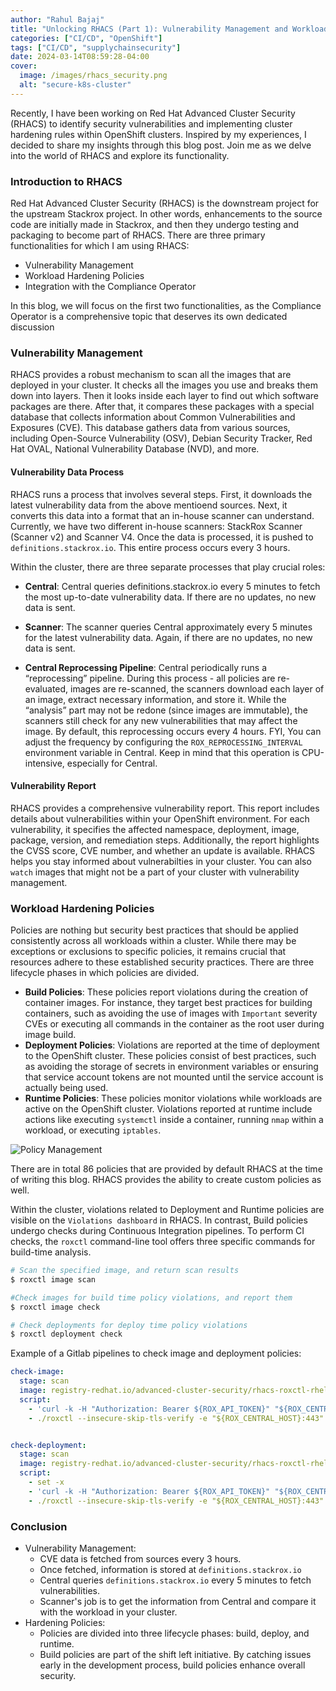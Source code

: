 ```yaml
---
author: "Rahul Bajaj"
title: "Unlocking RHACS (Part 1): Vulnerability Management and Workload Hardening Policies"
categories: ["CI/CD", "OpenShift"]
tags: ["CI/CD", "supplychainsecurity"]
date: 2024-03-14T08:59:28-04:00
cover:
  image: /images/rhacs_security.png
  alt: "secure-k8s-cluster"
---
```


Recently, I have been working on Red Hat Advanced Cluster Security (RHACS) to identify security vulnerabilities and implementing cluster hardening rules within OpenShift clusters. Inspired by my experiences, I decided to share my insights through this blog post. Join me as we delve into the world of RHACS and explore its functionality.

### Introduction to RHACS

Red Hat Advanced Cluster Security (RHACS) is the downstream project for the upstream Stackrox project. In other words, enhancements to the source code are initially made in Stackrox, and then they undergo testing and packaging to become part of RHACS. There are three primary functionalities for which I am using RHACS:

  - Vulnerability Management
  - Workload Hardening Policies
  - Integration with the Compliance Operator

In this blog, we will focus on the first two functionalities, as the Compliance Operator is a comprehensive topic that deserves its own dedicated discussion

### Vulnerability Management

RHACS provides a robust mechanism to scan all the images that are deployed in your cluster.  It checks all the images you use and breaks them down into layers. Then it looks inside each layer to find out which software packages are there. After that, it compares these packages with a special database that collects information about Common Vulnerabilities and Exposures (CVE). This database gathers data from various sources, including Open-Source Vulnerability (OSV), Debian Security Tracker, Red Hat OVAL, National Vulnerability Database (NVD), and more.

#### Vulnerability Data Process

RHACS runs a process that involves several steps. First, it downloads the latest vulnerability data from the above mentioend sources. Next, it converts this data into a format that an in-house scanner can understand. Currently, we have two different in-house scanners: StackRox Scanner (Scanner v2) and Scanner V4. Once the data is processed, it is pushed to `definitions.stackrox.io`. This entire process occurs every 3 hours.

Within the cluster, there are three separate processes that play crucial roles:

- **Central**: Central queries definitions.stackrox.io every 5 minutes to fetch the most up-to-date vulnerability data. If there are no updates, no new data is sent.

- **Scanner**: The scanner queries Central approximately every 5 minutes for the latest vulnerability data. Again, if there are no updates, no new data is sent.

- **Central Reprocessing Pipeline**: Central periodically runs a “reprocessing” pipeline. During this process - all policies are re-evaluated, images are re-scanned, the scanners download each layer of an image, extract necessary information, and store it. While the “analysis” part may not be redone (since images are immutable), the scanners still check for any new vulnerabilities that may affect the image. By default, this reprocessing occurs every 4 hours. FYI, You can adjust the frequency by configuring the `ROX_REPROCESSING_INTERVAL` environment variable in Central. Keep in mind that this operation is CPU-intensive, especially for Central.

#### Vulnerability Report

RHACS provides a comprehensive vulnerability report. This report includes details about vulnerabilities within your OpenShift environment. For each vulnerability, it specifies the affected namespace, deployment, image, package, version, and remediation steps. Additionally, the report highlights the CVSS score, CVE number, and whether an update is available. RHACS helps you stay informed about vulnerabilties in your cluster. You can also `watch` images that might not be a part of your cluster with vulnerability management.

### Workload Hardening Policies

Policies are nothing but security best practices that should be applied consistently across all workloads within a cluster. While there may be exceptions or exclusions to specific policies, it remains crucial that resources adhere to these established security practices. There are three lifecycle phases in which policies are divided.

- **Build Policies**: These policies report violations during the creation of container images. For instance, they target best practices for building containers, such as avoiding the use of images with `Important` severity CVEs or executing all commands in the container as the root user during image build.
- **Deployment Policies**: Violations are reported at the time of deployment to the OpenShift cluster. These policies consist of best practices, such as avoiding the storage of secrets in environment variables or ensuring that service account tokens are not mounted until the service account is actually being used.
- **Runtime Policies**: These policies monitor violations while workloads are active on the OpenShift cluster. Violations reported at runtime include actions like executing `systemctl` inside a container, running `nmap` within a workload, or executing `iptables`.

![Policy Management](/images/rhacs-policies.png "Policy Management in RHACS")

There are in total 86 policies that are provided by default RHACS at the time of writing this blog. RHACS provides the ability to create custom policies as well.

Within the cluster, violations related to Deployment and Runtime policies are visible on the `Violations dashboard` in RHACS. In contrast, Build policies undergo checks during Continuous Integration pipelines. To perform CI checks, the `roxctl` command-line tool offers three specific commands for build-time analysis.


```bash
# Scan the specified image, and return scan results
$ roxctl image scan 

#Check images for build time policy violations, and report them
$ roxctl image check

# Check deployments for deploy time policy violations
$ roxctl deployment check 
```

Example of a Gitlab pipelines to check image and deployment policies:
```yaml
check-image: 
  stage: scan
  image: registry-redhat.io/advanced-cluster-security/rhacs-roxctl-rhel8:3.69.0
  script:
    - 'curl -k -H "Authorization: Bearer ${ROX_API_TOKEN}" "${ROX_CENTRAL_HOST}":443/api/cli/download/roxctl-linux -o roxctl && chmod +x ./roxctl'
    - ./roxctl --insecure-skip-tls-verify -e "${ROX_CENTRAL_HOST}:443" image check --image=<image-location>


check-deployment: 
  stage: scan
  image: registry-redhat.io/advanced-cluster-security/rhacs-roxctl-rhel8:3.69.0
  script:
    - set -x
    - 'curl -k -H "Authorization: Bearer ${ROX_API_TOKEN}" "${ROX_CENTRAL_HOST}":443/api/cli/download/roxctl-linux -o roxctl && chmod +x ./roxctl'
    - ./roxctl --insecure-skip-tls-verify -e "${ROX_CENTRAL_HOST}:443" deployment check --file=<deployment-location>
```

### Conclusion

- Vulnerability Management:
    - CVE data is fetched from sources every 3 hours.
    - Once fetched, information is stored at `definitions.stackrox.io`
    - Central queries `definitions.stackrox.io` every 5 minutes to fetch vulnerabilities.
    - Scanner's job is to get the information from Central and compare it with the
    workload in your cluster.
- Hardening Policies:
    - Policies are divided into three lifecycle phases: build, deploy, and runtime.
    - Build policies are part of the shift left initiative. By catching issues early in the development process, build policies enhance overall security.
